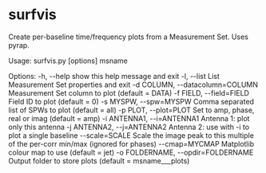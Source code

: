 # surfvis
Create per-baseline time/frequency plots from a Measurement Set. Uses pyrap.

Usage: surfvis.py [options] msname

Options:
  -h, --help            show this help message and exit
  -l, --list            List Measurement Set properties and exit
  -d COLUMN, --datacolumn=COLUMN
                        Measurement Set column to plot (default = DATA)
  -f FIELD, --field=FIELD
                        Field ID to plot (default = 0)
  -s MYSPW, --spw=MYSPW
                        Comma separated list of SPWs to plot (default = all)
  -p PLOT, --plot=PLOT  Set to amp, phase, real or imag (default = amp)
  -i ANTENNA1, --i=ANTENNA1
                        Antenna 1: plot only this antenna
  -j ANTENNA2, --j=ANTENNA2
                        Antenna 2: use with -i to plot a single baseline
  --scale=SCALE         Scale the image peak to this multiple of the per-corr
                        min/max (ignored for phases)
  --cmap=MYCMAP         Matplotlib colour map to use (default = jet)
  -o FOLDERNAME, --opdir=FOLDERNAME
                        Output folder to store plots (default = msname___plots)
